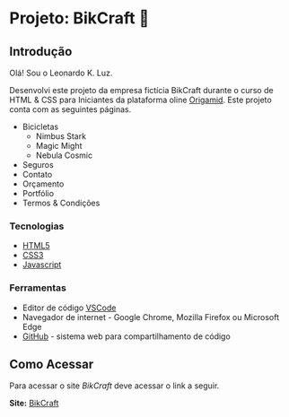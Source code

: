 # Projeto: BikCraft 🚀

## Introdução

Olá! Sou o Leonardo K. Luz.

Desenvolvi este projeto da empresa fictícia BikCraft durante o curso de HTML & CSS para Iniciantes
da plataforma oline [Origamid](https://www.origamid.com/). Este projeto conta com as seguintes páginas.

- Bicicletas
    - Nimbus Stark
    - Magic Might
    - Nebula Cosmic
- Seguros
- Contato
- Orçamento
- Portfólio
- Termos & Condições

### Tecnologias

- [HTML5](https://developer.mozilla.org/pt-BR/docs/Web/HTML)
- [CSS3](https://developer.mozilla.org/pt-BR/docs/Web/CSS)
- [Javascript](https://developer.mozilla.org/pt-BR/docs/Web/JavaScript)

### Ferramentas

- Editor de código [VSCode](https://code.visualstudio.com/)
- Navegador de internet - Google Chrome, Mozilla Firefox ou Microsoft Edge
- [GitHub](https://pt.wikipedia.org/wiki/GitHub) - sistema web para compartilhamento de código

## Como Acessar

Para acessar o site *BikCraft* deve acessar o link a seguir. 

**Site:** [BikCraft](https://leonardoklestadtluz.github.io/bikcraft/)
